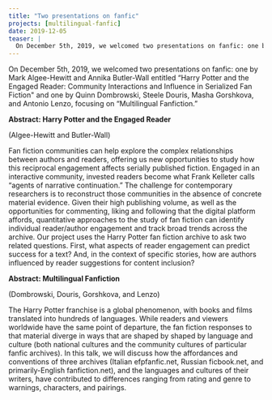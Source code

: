 ```yaml
---
title: "Two presentations on fanfic"
projects: [multilingual-fanfic]
date: 2019-12-05
teaser: |
  On December 5th, 2019, we welcomed two presentations on fanfic: one by Mark Algee-Hewitt and Annika Butler-Wall entitled “Harry Potter and the Engaged Reader: Community Interactions and Influence in Serialized Fan Fiction" and one by Quinn Dombrowski, Steele Douris, Masha Gorshkova, and Antonio Lenzo, focusing on “Multilingual Fanfiction.”
---
```


On December 5th, 2019, we welcomed two presentations on fanfic: one by Mark Algee-Hewitt and Annika Butler-Wall entitled “Harry Potter and the Engaged Reader: Community Interactions and Influence in Serialized Fan Fiction" and one by Quinn Dombrowski, Steele Douris, Masha Gorshkova, and Antonio Lenzo, focusing on “Multilingual Fanfiction.”

**Abstract: Harry Potter and the Engaged Reader**

(Algee-Hewitt and Butler-Wall)

Fan fiction communities can help explore the complex relationships between authors and readers, offering us new opportunities to study how this reciprocal engagement affects serially published fiction. Engaged in an interactive community, invested readers become what Frank Kelleter calls “agents of narrative continuation.” The challenge for contemporary researchers is to reconstruct those communities in the absence of concrete material evidence.  Given their high publishing volume, as well as the opportunities for commenting, liking and following that the digital platform affords, quantitative approaches to the study of fan fiction can identify individual reader/author engagement and track broad trends across the archive. Our project uses the Harry Potter fan fiction archive to ask two related questions.  First, what aspects of reader engagement can predict success for a text? And, in the context of specific stories, how are authors influenced by reader suggestions for content inclusion?

**Abstract: Multilingual Fanfiction**

(Dombrowski, Douris, Gorshkova, and Lenzo)

The Harry Potter franchise is a global phenomenon, with books and films translated into hundreds of languages. While readers and viewers worldwide have the same point of departure, the fan fiction responses to that material diverge in ways that are shaped by shaped by language and culture (both national cultures and the community cultures of particular fanfic archives). In this talk, we will discuss how the affordances and conventions of three archives (Italian efpfanfic.net, Russian ficbook.net, and primarily-English fanfiction.net), and the languages and cultures of their writers, have contributed to differences ranging from rating and genre to warnings, characters, and pairings.